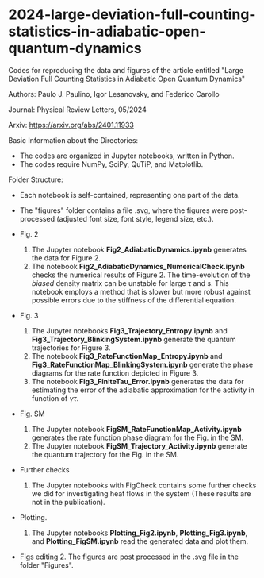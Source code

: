 # 2024-large-deviation-full-counting-statistics-in-adiabatic-open-quantum-dynamics 

Codes for reproducing the data and figures of the article entitled "Large Deviation Full Counting Statistics in Adiabatic Open Quantum Dynamics"

Authors: Paulo J. Paulino, Igor Lesanovsky, and Federico Carollo

Journal: Physical Review Letters, 05/2024

Arxiv: https://arxiv.org/abs/2401.11933

Basic Information about the Directories:
  - The codes are organized in Jupyter notebooks, written in Python.
  - The codes require NumPy, SciPy, QuTiP, and Matplotlib.

Folder Structure:
  - Each notebook is self-contained, representing one part of the data.
  - The "figures" folder contains a file .svg, where the figures were post-processed (adjusted font size, font style, legend size, etc.).

  - Fig. 2
    1. The Jupyter notebook **Fig2_AdiabaticDynamics.ipynb** generates the data for Figure 2.
    2. The notebook **Fig2_AdiabaticDynamics_NumericalCheck.ipynb** checks the numerical results of Figure 2. The time-evolution of the *biased* density matrix can be unstable for large τ and s. This notebook employs a method that is slower but more robust against possible errors due to the stiffness of the differential equation.
    
  - Fig. 3
    1. The Jupyter notebooks **Fig3_Trajectory_Entropy.ipynb** and **Fig3_Trajectory_BlinkingSystem.ipynb** generate the quantum trajectories for Figure 3.
    2. The notebook **Fig3_RateFunctionMap_Entropy.ipynb** and **Fig3_RateFunctionMap_BlinkingSystem.ipynb** generate the phase diagrams for the rate function depicted in Figure 3.
    3. The notebook **Fig3_FiniteTau_Error.ipynb** generates the data for estimating the error of the adiabatic approximation for the activity in function of $\gamma \tau$. 
  
  - Fig. SM
    1. The Jupyter notebook **FigSM_RateFunctionMap_Activity.ipynb**  generates the rate function phase diagram for the Fig. in the SM.
    2. The Jupyter notebook **FigSM_Trajectory_Activity.ipynb** generate the quantum trajectory for the Fig. in the SM.
 
  - Further checks
    1. The Jupyter notebooks with FigCheck contains some further checks we did for investigating heat flows in the system (These results are not in the publication).  
  
  - Plotting. 
    1. The Jupyter notebooks **Plotting_Fig2.ipynb**, **Plotting_Fig3.ipynb**, and **Plotting_FigSM.ipynb** read the generated data and plot them.
      
  - Figs editing 
    2. The figures are post processed in the .svg file in the folder "Figures". 
